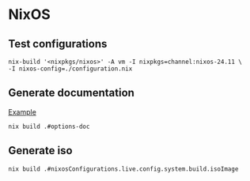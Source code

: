 # NixOS

## Test configurations

```console
nix-build '<nixpkgs/nixos>' -A vm -I nixpkgs=channel:nixos-24.11 \
-I nixos-config=./configuration.nix
```

## Generate documentation

[Example](https://github.com/NixOS/nixpkgs/blob/master/nixos/doc/manual/default.nix)

```console
nix build .#options-doc
```

## Generate iso

```console
nix build .#nixosConfigurations.live.config.system.build.isoImage
```
